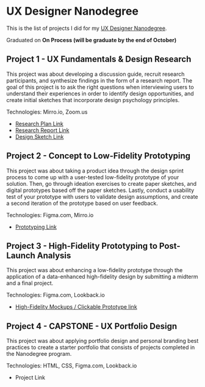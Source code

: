 # UX Designer Nanodegree

This is the list of projects I did for my [UX Designer Nanodegree](https://www.udacity.com/course/ux-designer-nanodegree--nd578).

Graduated on **On Process (will be graduate by the end of October)**

## Project 1 - UX Fundamentals & Design Research

This project was about developing a discussion guide, recruit research participants, and synthesize findings in the form of a research report.
The goal of this project is to ask the right questions when interviewing users to understand their experiences in order to identify design opportunities, 
and create initial sketches that incorporate design psychology principles.

Technologies: Mirro.io, Zoom.us

- [Research Plan Link](https://docs.google.com/document/d/e/2PACX-1vQs0QI7itCh13_Wj-T_dqdc0WfBy56qK2JdvEaCWk0Ux0cu49HSfXGjfauj9C0ZzkiKfpOw-1p4WHZz/pub)
- [Research Report Link](https://docs.google.com/presentation/d/e/2PACX-1vRGrJO0gjic32pykbADt86yJ5ROVr-ozUte42rrCX_Ko6lb366th60Bw1wzMD4867J7TkEio2OUUGR0/pub?start=false&loop=false&delayms=3000)
- [Design Sketch Link](https://docs.google.com/document/d/1JNOfkRUamEA-pQeLEp-UseKCOxSnR5QbrQXX73MQNTc)

## Project 2 - Concept to Low-Fidelity Prototyping

This project was about taking a product idea through the design sprint process to come up with a user-tested low-fidelity prototype of your solution.
Then, go through ideation exercises to create paper sketches, and digital prototypes based off the paper sketches. 
Lastly, conduct a usability test of your prototype with users to validate design assumptions, 
and create a second iteration of the prototype based on user feedback.

Technologies: Figma.com, Mirro.io

- [Prototyping Link](https://miro.com/app/board/o9J_ki2oxUg=/)

## Project 3 - High-Fidelity Prototyping to Post-Launch Analysis

This project was about enhancing a low-fidelity prototype through the application of a data-enhanced high-fidelity design by submitting a midterm and a final project.

Technologies: Figma.com, Lookback.io

- [High-Fidelity Mockups / Clickable Prototype link](https://www.figma.com/file/RfXdvb5aSYPfnPdqNC3uhU/Untitled?node-id=0%3A1)

## Project 4 - CAPSTONE - UX Portfolio Design

This project was about applying portfolio design and personal branding best practices to create a starter portfolio that consists of projects completed in the Nanodegree program.

Technologies: HTML, CSS, Figma.com, Lookback.io

- Project Link
